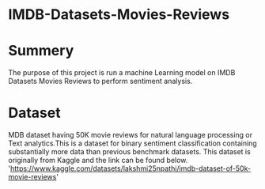 # IMDB-Datasets-Movies-Reviews
# Summery
The purpose of this project is run a machine Learning model on IMDB Datasets Movies Reviews to perform sentiment analysis. 
# Dataset
MDB dataset having 50K movie reviews for natural language processing or Text analytics.This is a dataset for binary sentiment classification containing substantially more data than previous benchmark datasets. This dataset is originally  from Kaggle and the link can be found below. 'https://www.kaggle.com/datasets/lakshmi25npathi/imdb-dataset-of-50k-movie-reviews'
